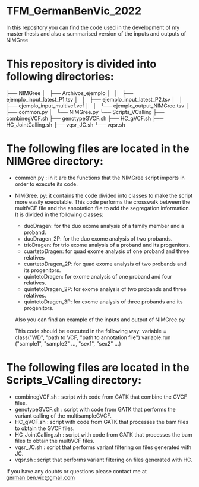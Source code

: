 # TFM_GermanBenVic_2022
In this repository you can find the code used in the development of my master thesis and also a summarised version of the inputs and outputs of NIMGree

# This repository is divided into following directories:
├── NIMGree
│   ├── Archivos_ejemplo
│   │   ├── ejemplo_input_latest_P1.tsv
│   │   ├── ejemplo_input_latest_P2.tsv
│   │   ├── ejemplo_input_multivcf.vcf
│   │   └── ejemplo_output_NIMGree.tsv
│   ├── common.py
│   └── NIMGree.py
└── Scripts_VCalling
    ├── combinegVCF.sh
    ├── genotypeGVCF.sh
    ├── HC_gVCF.sh
    ├── HC_JointCalling.sh
    ├── vqsr_JC.sh
    └── vqsr.sh

# The following files are located in the NIMGree directory:
  - common.py : in it are the functions that the NIMGree script imports in order to execute its code.
  - NIMGree. py: it contains the code divided into classes to make the script more easily executable. This code performs the crosswalk between the multiVCF     file and the annotation file to add the segregation information. It is divided in the following classes:
      - duoDragen: for the duo exome analysis of a family member and a proband.
      - duoDragen_2P: for the duo exome analysis of two probands.
      - trioDragen: for trio exome analysis of a proband and its progenitors.
      - cuartetoDragen: for quad exome analysis of one proband and three relatives
      - cuartetoDragen_2P: for quad exome analysis of two probands and its progenitors.
      - quintetoDragen: for exome analysis of one proband and four relatives.
      - quintetoDragen_2P: for exome analysis of two probands and three relatives.
      - quintetoDragen_3P: for exome analysis of three probands and its progenitors.
    
    Also you can find an example of the inputs and output of NIMGree.py
     
    This code should be executed in the following way:
    variable = class("WD", "path to VCF, "path to annotation file")
    variable.run ("sample1", "sample2" ..., "sex1", "sex2" ...)
   
# The following files are located in the Scripts_VCalling directory:
  - combinegVCF.sh : script with code from GATK that combine the GVCF files.
  - genotypeGVCF.sh : script with code from GATK that performs the variant calling of the multisampleGVCF.
  - HC_gVCF.sh : script with code from GATK that processes the bam files to obtain the GVCF files.
  - HC_JointCalling.sh : script with code from GATK that processes the bam files to obtain the multiVCF files.
  - vqsr_JC.sh : script that performs variant filtering on files generated with JC.
  - vqsr.sh : script that performs variant filtering on files generated with HC.
  
If you have any doubts or questions please contact me at german.ben.vic@gmail.com
